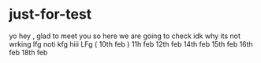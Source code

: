 # just-for-test
yo hey , glad to meet you so here we are going to check 
idk why its not wrking
lfg
noti
kfg
hiii
LFg ( 10th feb )
11h feb
12th feb
14th feb
15th feb
16th feb
18th feb
